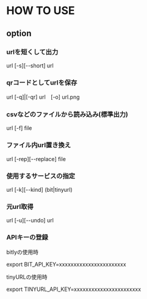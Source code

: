 # HOW TO USE
## option
### urlを短くして出力

url [-s][--short] url

### qrコードとしてurlを保存
url [-q]|[-qr] url　[-o] url.png

### csvなどのファイルから読み込み(標準出力)
url [-f] file

### ファイル内url置き換え
url [-rep][--replace] file

### 使用するサービスの指定
url [-k][--kind] (bit|tinyurl)

### 元url取得
url [-u][--undo] url


### APIキーの登録
bitlyの使用時

export BIT_API_KEY=xxxxxxxxxxxxxxxxxxxxxxx 


tinyURLの使用時

export TINYURL_API_KEY=xxxxxxxxxxxxxxxxxxxxxxx 
